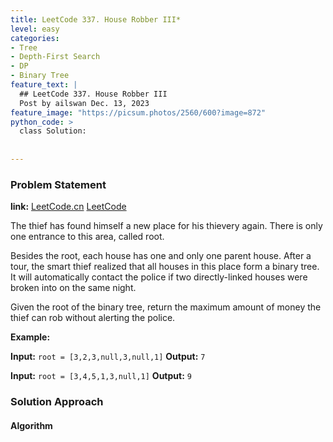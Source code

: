 ```yaml
---
title: LeetCode 337. House Robber III*
level: easy
categories:
- Tree
- Depth-First Search
- DP
- Binary Tree
feature_text: |
  ## LeetCode 337. House Robber III
  Post by ailswan Dec. 13, 2023
feature_image: "https://picsum.photos/2560/600?image=872"
python_code: >
  class Solution:
      
         
---
```


### Problem Statement
**link:**
[LeetCode.cn](https://leetcode.cn/problems/house-robber-iii/)
[LeetCode](https://leetcode.com/problems/house-robber-iii/)

The thief has found himself a new place for his thievery again. There is only one entrance to this area, called root.

Besides the root, each house has one and only one parent house. After a tour, the smart thief realized that all houses in this place form a binary tree. It will automatically contact the police if two directly-linked houses were broken into on the same night.

Given the root of the binary tree, return the maximum amount of money the thief can rob without alerting the police.
 
**Example:**

**Input:** `root = [3,2,3,null,3,null,1]`
**Output:** `7`
 
**Input:** `root = [3,4,5,1,3,null,1]`
**Output:** `9`

### Solution Approach
 

#### Algorithm
 